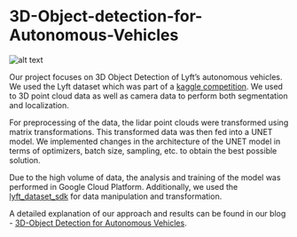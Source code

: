 # 3D-Object-detection-for-Autonomous-Vehicles

![alt text]()

Our project focuses on 3D Object Detection of Lyft’s autonomous vehicles. We used the Lyft dataset which was part of a [kaggle competition](https://www.kaggle.com/c/3d-object-detection-for-autonomous-vehicles/overview). We used to 3D point cloud data as well as camera data to perform both segmentation and localization. 

For preprocessing of the data, the lidar point clouds were transformed using matrix transformations. This transformed data was then fed into a UNET model.
We implemented changes in the architecture of the UNET model in terms of optimizers, batch size, sampling, etc. to obtain the best possible solution.

Due to the high volume of data, the analysis and training of the model was performed in Google Cloud Platform. Additionally, we used the [lyft_dataset_sdk](https://github.com/lyft/nuscenes-devkit) for data manipulation and transformation.

A detailed explanation of our approach and results can be found in our blog - [3D-Object Detection for Autonomous Vehicles](https://towardsdatascience.com/3d-object-detection-for-autonomous-vehicles-b5f480e40856).